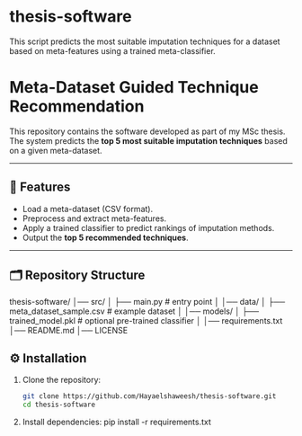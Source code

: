 # thesis-software
This script predicts the most suitable imputation techniques for a dataset based on meta-features using a trained meta-classifier.



# Meta-Dataset Guided Technique Recommendation

This repository contains the software developed as part of my MSc thesis.  
The system predicts the **top 5 most suitable imputation techniques** based on a given meta-dataset.

---

## 📌 Features
- Load a meta-dataset (CSV format).
- Preprocess and extract meta-features.
- Apply a trained classifier to predict rankings of imputation methods.
- Output the **top 5 recommended techniques**.

---

## 🗂 Repository Structure


thesis-software/
│── src/
│ ├── main.py # entry point
│
│── data/
│ ├── meta_dataset_sample.csv # example dataset
│
│── models/
│ ├── trained_model.pkl # optional pre-trained classifier
│
│── requirements.txt
│── README.md
│── LICENSE



## ⚙️ Installation

1. Clone the repository:
   ```bash
   git clone https://github.com/Hayaelshaweesh/thesis-software.git
   cd thesis-software


2. Install dependencies:
pip install -r requirements.txt



